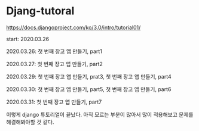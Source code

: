 # Djang-tutoral
https://docs.djangoproject.com/ko/3.0/intro/tutorial01/

start: 2020.03.26

2020.03.26: 첫 번째 장고 앱 만들기, part1

2020.03.27: 첫 번째 장고 앱 만들기, part2

2020.03.29: 첫 번째 장고 앱 만들기, prat3, 첫 번째 장고 앱 만들기, part4

2020.03.30: 첫 번째 장고 앱 만들기, part5, 첫 번째 장고 앱 만들기, part6

2020.03.31: 첫 번째 장고 앱 만들기, part7

이렇게 django 튜토리얼이 끝났다. 아직 모르는 부분이 많아서 많이 적용해보고 문제를 해결해봐야할 것 같다.